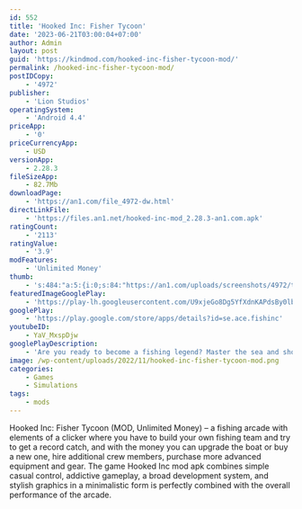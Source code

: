 ```yaml
---
id: 552
title: 'Hooked Inc: Fisher Tycoon'
date: '2023-06-21T03:00:04+07:00'
author: Admin
layout: post
guid: 'https://kindmod.com/hooked-inc-fisher-tycoon-mod/'
permalink: /hooked-inc-fisher-tycoon-mod/
postIDCopy:
    - '4972'
publisher:
    - 'Lion Studios'
operatingSystem:
    - 'Android 4.4'
priceApp:
    - '0'
priceCurrencyApp:
    - USD
versionApp:
    - 2.28.3
fileSizeApp:
    - 82.7Mb
downloadPage:
    - 'https://an1.com/file_4972-dw.html'
directLinkFile:
    - 'https://files.an1.net/hooked-inc-mod_2.28.3-an1.com.apk'
ratingCount:
    - '2113'
ratingValue:
    - '3.9'
modFeatures:
    - 'Unlimited Money'
thumb:
    - 's:484:"a:5:{i:0;s:84:"https://an1.com/uploads/screenshots/4972/thumbs/hooked-inc-fisher-tycoon-433527.webp";i:1;s:84:"https://an1.com/uploads/screenshots/4972/thumbs/hooked-inc-fisher-tycoon-894196.webp";i:2;s:84:"https://an1.com/uploads/screenshots/4972/thumbs/hooked-inc-fisher-tycoon-374655.webp";i:3;s:83:"https://an1.com/uploads/screenshots/4972/thumbs/hooked-inc-fisher-tycoon-85635.webp";i:4;s:83:"https://an1.com/uploads/screenshots/4972/thumbs/hooked-inc-fisher-tycoon-29187.webp";}";'
featuredImageGooglePlay:
    - 'https://play-lh.googleusercontent.com/U9xjeGo8Dg5YfXdnKAPdsBy0lbF704CtrwvDIm66WX-D-AyvshdtlTI0aqUSfUOTlzNP'
googlePlay:
    - 'https://play.google.com/store/apps/details?id=se.ace.fishinc'
youtubeID:
    - YaV_MxspDjw
googlePlayDescription:
    - 'Are you ready to become a fishing legend? Master the sea and show off your boat and catch the Big One. Come experience the #1 mobile fishing game of 2018 and 2019.Gather your riches and travel across the open seas in this addictive idle clicker game. Swipe away to catch fish and gain money. Hire crew members to help expand your empire! Buy legendary items to ease your fishing quest. Use your new found wealth to unlock new regions to explore and upgrade your boat! Start your adventure now! The one thing you have to ask yourself is: can you catch the Big One?.1. Unlock Epic Content.'
image: /wp-content/uploads/2022/11/hooked-inc-fisher-tycoon-mod.png
categories:
    - Games
    - Simulations
tags:
    - mods
---
```


Hooked Inc: Fisher Tycoon (MOD, Unlimited Money) – a fishing arcade with elements of a clicker where you have to build your own fishing team and try to get a record catch, and with the money you can upgrade the boat or buy a new one, hire additional crew members, purchase more advanced equipment and gear. The game Hooked Inc mod apk combines simple casual control, addictive gameplay, a broad development system, and stylish graphics in a minimalistic form is perfectly combined with the overall performance of the arcade.